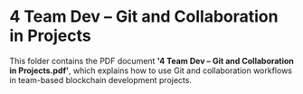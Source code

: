 # 4 Team Dev – Git and Collaboration in Projects  
This folder contains the PDF document **'4 Team Dev – Git and Collaboration in Projects.pdf'**, which explains how to use Git and collaboration workflows in team-based blockchain development projects.
